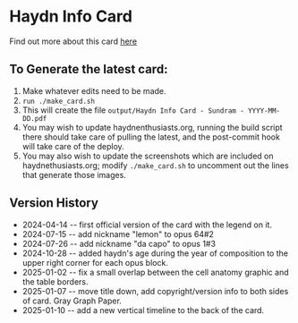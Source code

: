 # Haydn Info Card

Find out more about this card [here](https://haydnenthusiasts.org/haydn_card.html)

## To Generate the latest card:

1. Make whatever edits need to be made.
2. `run ./make_card.sh`
3. This will create the file  `output/Haydn Info Card - Sundram - YYYY-MM-DD.pdf`
4. You may wish to update haydnenthusiasts.org, running the build script there should take care of pulling the latest, and the post-commit hook will take care of the deploy.
5. You may also wish to update the screenshots which are included on haydnethusiasts.org; modify `./make_card.sh` to uncomment out the lines that generate those images.


## Version History
* 2024-04-14 -- first official version of the card with the legend on it.
* 2024-07-15 -- add nickname "lemon" to opus 64#2
* 2024-07-26 -- add nickname "da capo" to opus 1#3
* 2024-10-28 -- added haydn's age during the year of composition to the upper right corner for each opus block.
* 2025-01-02 -- fix a small overlap between the cell anatomy graphic and the table borders.
* 2025-01-07 -- move title down, add copyright/version info to both sides of card. Gray Graph Paper.
* 2025-01-10 -- add a new vertical timeline to the back of the card.

